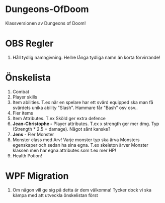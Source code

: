 # Dungeons-OfDoom
Klassversionen av Dungeons of Doom!

# OBS Regler
1. Håll tydlig namngivning. Hellre långa tydliga namn än korta förvirrande!


# Önskelista
1. Combat
2. Player skills
3. Item abilities. T.ex när en spelare har ett svärd equipped ska man få svärdets unika ability "Slash". Hammare får "Bash" osv osv..
4. Fler items
5. Item Attributes. T.ex Sköld ger extra defence
6. **Jean-Christophe -** Player attributes. T.ex x strength ger mer dmg. Typ (Strength * 2.5 = damage). Något sånt kanske?
7. **Jens** - Fler Monster
8. Monster class med Arv! Varje monster typ ska ärva Monsters egenskaper och sedan ha sina egna. T.ex skeleton ärver Monster klassen men har egna attributes som t.ex mer HP!
10. Health Potion!



# WPF Migration
1. Om någon vill ge sig på detta är dem välkomna! Tycker dock vi ska kämpa med att utveckla önskelistan först
